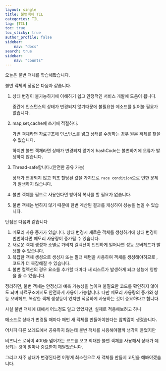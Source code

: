 ```yaml
---
layout: single
title: 불변객체 TIL
categories: TIL
tag: [TIL]
toc: true
toc_sticky: true
author_profile: false
sidebar:
    nav: "docs"
search: true
sidebar:
    nav: "counts"
---
```




 오늘은 불변 객체를 학습해봤습니다.

불변 객체의 장점은 다음과 같습니다.

1. 상태 변경이 불가능하기에 이해하기 쉽고 안정적인 서비스 개발에 도움이 됩니다.

   중간에 인스턴스의 상태가 변경되지 않기때문에 불필요한 메소드를 읽어볼 필요가 없습니다.

2. map,set,cache에 쓰기에 적절하다.

   가변 객체라면 자료구조에 인스턴스를 넣고 상태를 수정하는 경우 원본 객체를 찾을 수 없습니다.

   하지만 불변 객체라면 상태가 변경되지 않기에 hashCode는 불변하기에 오류가 발생하지 않습니다.

3. Thread-safe합니다.(안전한 공유 가능)

   상태가 변경되지 않고 최초 할당된 값을 가지므로 `race condition`으로 인한 문제가 발생하지 않습니다.

4. 불변 객체를 필드로 사용한다면 방어적 복사를 할 필요가 없습니다.

5. 불변 객체는 변하지 않기 때문에 한번 계산된 결과를 캐싱하여 성능을 높일 수 있습니다.



단점은 다음과 같습니다

1. 메모리 사용 증가가 있습니다. 상태 변경시 새로운 객체를 생성하기에 상태 변경이 빈번하다면 메모리 사용량이 증가될 수 있습니다.
2. 새로운 객체 생성과 소멸로 가비지 컬렉션이 빈번하게 일어나면 성능 오버헤드가 발생할 수 있습니다.
3. 복잡한 객체 생성으로 생성자 또는 필더 패턴을 사용하여 객체를 생성해야하므로 , 코드가 더 복잡해질 수 있습니다.
4. 불변 컬렉션의 경우 요소를 추가할 때마다 새 리스트가 발생하게 되고 성능에 영향을 줄 수 있습니다.



정리하면, 불변 객체는 안정성과 예측 가능성을 높아져 불필요한 코드를 확인하지 않아도 되며 자료구조에서도 안전하게 사용이 가능합니다. 다만 메모리 사용량의 증가와 성능 오버헤드, 복잡한 객체 생성등이 있지만 적절하게 사용하는  것이 중요하다고 합니다.



사실 불변 객체에 대해서 어느정도 알고 있었지만, 실제로 적용해보려고 하니 

메소드로 상태가 변경될 때마다 매번 새 객체를 만들어야한다는 압박감이 생겼습니다.

어차피 다른 쓰레드에서 공유하지 않는데 불변 객체를 사용해야할까 생각이 들었지만

비즈니스 로직이 400줄 넘어가는 코드를 보고 최대한 불변 객체를 사용해서 상태가 예상되는 것이 얼마나 중요한지 깨달았습니다.



그리고 자주 상태가 변경된다면 어떻게 최소한으로 새 객체를 만들지 고민을 해봐야겠습니다.
